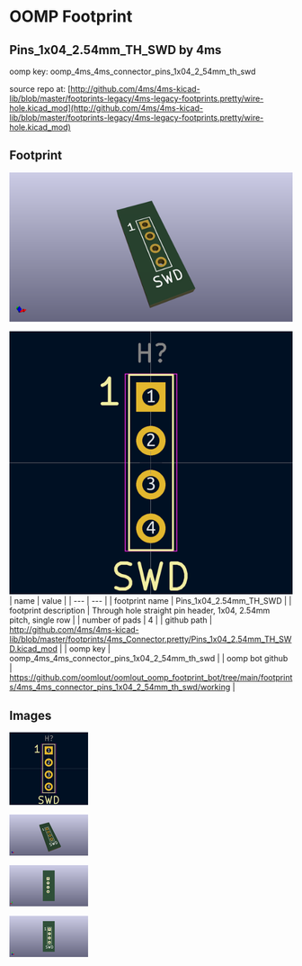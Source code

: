 # OOMP Footprint  
## Pins_1x04_2.54mm_TH_SWD  by 4ms  
  
oomp key: oomp_4ms_4ms_connector_pins_1x04_2_54mm_th_swd  
  
source repo at: [http://github.com/4ms/4ms-kicad-lib/blob/master/footprints-legacy/4ms-legacy-footprints.pretty/wire-hole.kicad_mod](http://github.com/4ms/4ms-kicad-lib/blob/master/footprints-legacy/4ms-legacy-footprints.pretty/wire-hole.kicad_mod)  
## Footprint  
  
[![working_kicad_pcb_3d.png](working_kicad_pcb_3d_600.png)](working_kicad_pcb_3d.png)  
  
[![working.png](working_600.png)](working.png)  
| name | value | 
| --- | --- | 
| footprint name | Pins_1x04_2.54mm_TH_SWD | 
| footprint description | Through hole straight pin header, 1x04, 2.54mm pitch, single row | 
| number of pads | 4 | 
| github path | http://github.com/4ms/4ms-kicad-lib/blob/master/footprints/4ms_Connector.pretty/Pins_1x04_2.54mm_TH_SWD.kicad_mod | 
| oomp key | oomp_4ms_4ms_connector_pins_1x04_2_54mm_th_swd | 
| oomp bot github | https://github.com/oomlout/oomlout_oomp_footprint_bot/tree/main/footprints/4ms_4ms_connector_pins_1x04_2_54mm_th_swd/working | 
## Images  
  
[![working.png](working_140.png)](working.png)  
  
[![working_kicad_pcb_3d.png](working_kicad_pcb_3d_140.png)](working_kicad_pcb_3d.png)  
  
[![working_kicad_pcb_3d_back.png](working_kicad_pcb_3d_back_140.png)](working_kicad_pcb_3d_back.png)  
  
[![working_kicad_pcb_3d_front.png](working_kicad_pcb_3d_front_140.png)](working_kicad_pcb_3d_front.png)  
